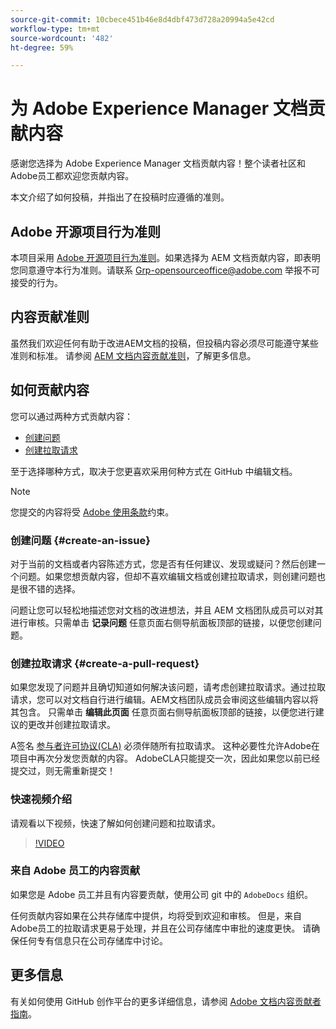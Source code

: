 ```yaml
---
source-git-commit: 10cbece451b46e8d4dbf473d728a20994a5e42cd
workflow-type: tm+mt
source-wordcount: '482'
ht-degree: 59%

---
```

# 为 Adobe Experience Manager 文档贡献内容

感谢您选择为 Adobe Experience Manager 文档贡献内容！整个读者社区和Adobe员工都欢迎您贡献内容。

本文介绍了如何投稿，并指出了在投稿时应遵循的准则。

## Adobe 开源项目行为准则

本项目采用 [Adobe 开源项目行为准则](code-of-conduct.md)。如果选择为 AEM 文档贡献内容，即表明您同意遵守本行为准则。请联系 [Grp-opensourceoffice@adobe.com](mailto:Grp-opensourceoffice@adobe.com) 举报不可接受的行为。

## 内容贡献准则

虽然我们欢迎任何有助于改进AEM文档的投稿，但投稿内容必须尽可能遵守某些准则和标准。 请参阅 [AEM 文档内容贡献准则](guidelines.md)，了解更多信息。

## 如何贡献内容

您可以通过两种方式贡献内容：

* [创建问题](#create-an-issue)
* [创建拉取请求](#create-a-pull-request)

至于选择哪种方式，取决于您更喜欢采用何种方式在 GitHub 中编辑文档。

>[!NOTE]
>
>您提交的内容将受 [Adobe 使用条款](https://www.adobe.com/cn/legal/terms.html)约束。

### 创建问题 {#create-an-issue}

对于当前的文档或者内容陈述方式，您是否有任何建议、发现或疑问？然后创建一个问题。如果您想贡献内容，但却不喜欢编辑文档或创建拉取请求，则创建问题也是很不错的选择。

问题让您可以轻松地描述您对文档的改进想法，并且 AEM 文档团队成员可以对其进行审核。只需单击 **记录问题** 任意页面右侧导航面板顶部的链接，以便您创建问题。

### 创建拉取请求 {#create-a-pull-request}

如果您发现了问题并且确切知道如何解决该问题，请考虑创建拉取请求。通过拉取请求，您可以对文档自行进行编辑。AEM文档团队成员会审阅这些编辑内容以将其包含。 只需单击 **编辑此页面** 任意页面右侧导航面板顶部的链接，以便您进行建议的更改并创建拉取请求。

A签名 [参与者许可协议(CLA)](https://opensource.adobe.com/cla.html) 必须伴随所有拉取请求。 这种必要性允许Adobe在项目中再次分发您贡献的内容。 AdobeCLA只能提交一次，因此如果您以前已经提交过，则无需重新提交！

### 快速视频介绍

请观看以下视频，快速了解如何创建问题和拉取请求。

>[!VIDEO](https://video.tv.adobe.com/v/27069)

### 来自 Adobe 员工的内容贡献

如果您是 Adobe 员工并且有内容要贡献，使用公司 git 中的 `AdobeDocs` 组织。

任何贡献内容如果在公共存储库中提供，均将受到欢迎和审核。 但是，来自Adobe员工的拉取请求更易于处理，并且在公司存储库中审批的速度更快。 请确保任何专有信息只在公司存储库中讨论。

## 更多信息

有关如何使用 GitHub 创作平台的更多详细信息，请参阅 [Adobe 文档内容贡献者指南](https://experienceleague.adobe.com/zh-hans/docs/contributor/contributor-guide/introduction)。
